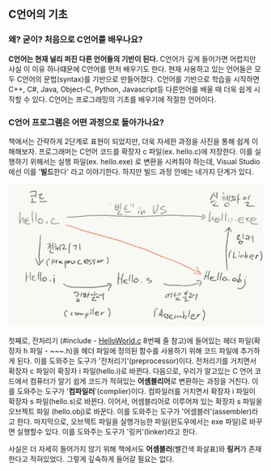 ## C언어의 기초
### 왜? 굳이? 처음으로 C언어를 배우나요?
**C언어는 현재 널리 퍼진 다른 언어들의 기반이 된다.**
C언어가 깊게 들어가면 어렵지만 사실 이 이유 하나떄문에 C언어를 먼저 배우기도 한다.
현재 사용하고 있는 언어들은 모두 C언어의 문법(syntax)를 기반으로 만들어졌다.
C언어를 기반으로 학습을 시작하면 C++, C#, Java, Object-C, Python, Javascript등 다른언어를 배울 때 더욱 쉽게 시작할 수 있다.
C언어는 프로그래밍의 기초를 배우기에 적절한 언어이다.

### C언어 프로그램은 어떤 과정으로 돌아가나요?
책에서는 간략하게 2단계로 표현이 되었지만, 더욱 자세한 과정을 사진을 통해 쉽게 이해해보자.
프로그래머는 C언어 코드를 확장자 c 파일(ex. hello.c)에 저장한다.
이를 실행하기 위해서는 실행 파일(ex. hello.exe) 로 변환을 시켜줘야 하는데, Visual Studio에선 이를 '**빌드**한다' 라고 이야기한다.
하지만 빌드 과정 안에는 네가지 단계가 있다.


![컴파일](img/c_progress.png)


첫째로, 전처리기 (#include - [HelloWorld.c](HelloWorld.c) 8번째 줄 참고)에 들어있는 헤더 파일(확장자 h 파일 - ~~~.h)을 헤더 파일에 정의된 함수를 사용하기 위해 코드 파일에 추가하게 된다.
이를 도와주는 도구가 '전처리기'(preprocessor)이다.
전처리기를 거치면서 확장자 c 파일이 확장자 i 파일(hello.i)로 바뀐다.
다음으로, 우리가 알고있는 C 언어 코드에서 컴퓨터가 알기 쉽게 코드가 적혀있는 **어셈블리어**로 변환하는 과정을 거친다.
이를 도와주는 도구가 '**컴파일러**'(complier)이다.
컴파일러를 거치면서 확장자 i 파일이 확장자 s 파일(hello.s)로 바뀐다.
이어서, 어셈블리어로 이루어져 있는 확장자 s 파일을 오브젝트 파일 (hello.obj)로 바꾼다.
이를 도와주는 도구가 '어셈블러'(assembler)라고 한다.
마지막으로, 오브젝트 파일을 실행가능한 파일(윈도우에서는 exe 파일)로 바꾸면 실행할수 있다.
이를 도와주는 도구가 '링커'(linker)라고 한다.


사실은 더 자세히 들어가지 않기 위해 책에서도 **어셈블러**(빨간색 화살표)와 **링커**가 존재한다고 적혀있었다. 그렇게 깊숙하게 들어갈 필요는 없다.